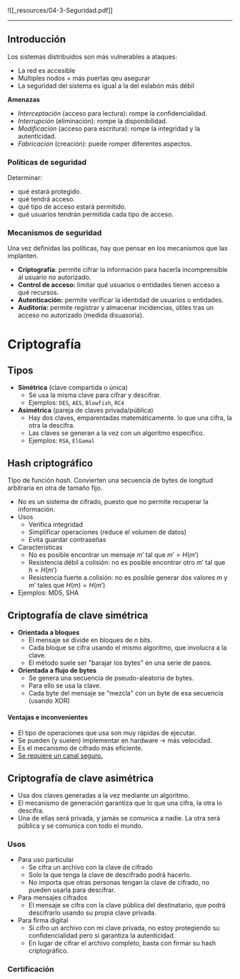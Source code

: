 ![[_resources/04-3-Seguridad.pdf]]

---

## Introducción
Los sistemas distribuidos son más vulnerables a ataques:
- La red es accesible
- Múltiples nodos = más puertas qeu asegurar
- La seguridad del sistema es igual a la del eslabón más débil

**Amenazas**
- *Interceptación* (acceso para lectura): rompe la confidencialidad.
- *Interrupción* (eliminación): rompe la disponibilidad.
- *Modificación* (acceso para escritura): rompe la integridad y la autenticidad.
- *Fabricación* (creación): puede romper diferentes aspectos.

### Políticas de seguridad
Determinar:
- qué estará protegido.
- qué tendrá acceso.
- qué tipo de acceso estará permitido.
- qué usuarios tendrán permitida cada tipo de acceso.

### Mecanismos de seguridad
Una vez definidas las políticas, hay que pensar en los mecanismos que las implanten.

- **Criptografía**: permite cifrar la información para hacerla incomprensible al usuario no autorizado.
- **Control de acceso:** limitar qué usuarios o entidades tienen acceso a qué recursos.
- **Autenticación:** permite verificar la identidad de usuarios o entidades.
- **Auditoría:** permite registrar y almacenar incidencias, útiles tras un acceso no autorizado (medida disuasoria).

# Criptografía

## Tipos
- **Simétrica** (clave compartida o única)
	- Se usa la misma clave para cifrar y descifrar.
	- Ejemplos: `DES`, `AES`, `Blowfish`, `RC4`
- **Asimétrica** (pareja de claves privada/pública)
	- Hay dos claves, emparentadas matemáticamente. lo que una cifra, la otra la descifra.
	- Las claves se generan a la vez con un algoritmo específico.
	- Ejemplos: `RSA`, `ElGamal`

## Hash criptográfico
TIpo de función *hash*. Convierten una secuencia de bytes de longitud arbitraria en otra de tamaño fijo.

- No es un sistema de cifrado, puesto que no permite recuperar la información.
- Usos
	- Verifica integridad
	- Simplificar operaciones (reduce el volumen de datos)
	- Evita guardar contraseñas
- Características
	- No es posible encontrar un mensaje $m'$ tal que $m' = H(m')$
	- Resistencia débil a colisión: no es posible encontrar otro $m'$ tal que $h = H(m')$
	- Resistencia fuerte a colisión: no es posible generar dos valores $m$ y $m'$ tales que $H(m) = H(m')$
- Ejemplos: MD5, SHA

## Criptografía de clave simétrica
- **Orientada a bloques**
	- El mensaje se divide en bloques de $n$ bits.
	- Cada bloque se cifra usando el mismo algoritmo, que involucra a la clave.
	- El método suele ser "barajar los bytes" en una serie de pasos.
- **Orientada a flujo de bytes**
	- Se genera una secuencia de pseudo-aleatoria de bytes.
	- Para ello se usa la clave.
	- Cada byte del mensaje se "mezcla" con un byte de esa secuencia (usando XOR)

#### Ventajas e inconvenientes
- El tipo de operaciones que usa son muy rápidas de ejecutar.
- Se pueden (y suelen) implementar en hardware → más velocidad.
- Es el mecanismo de cifrado más eficiente.
- <u>Se requiere un canal seguro.</u>

## Criptografía de clave asimétrica
- Usa dos claves generadas a la vez mediante un algoritmo.
- El mecanismo de generación garantiza que lo que una cifra, la otra lo descifra.
- Una de ellas será privada, y jamás se comunica a nadie. La otra será pública y se comunica con todo el mundo.

### Usos
- Para uso particular
	- Se cifra un archivo con la clave de cifrado
	- Solo la que tenga la clave de descifrado podrá hacerlo.
	- No importa que otras personas tengan la clave de cifrado, no pueden usarla para descifrar.
- Para mensajes cifrados
	- El mensaje se cifra con la clave pública del destinatario, que podrá descifrarlo usando su propia clave privada.
- Para firma digital
	- Si cifro un archivo con mi clave privada, no estoy protegiendo su confidencialidad pero sí garantiza la autenticidad.
	- En lugar de cifrar el archivo completo, basta con firmar su hash criptográfico.



### Certificación